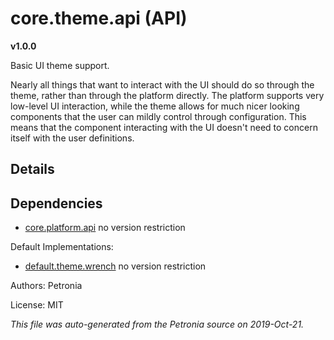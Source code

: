 # core.theme.api (API)
**v1.0.0**

Basic UI theme support.


Nearly all things that want to interact with the UI should do so through the
theme, rather than through the platform directly.  The platform supports very
low-level UI interaction, while the theme allows for much nicer looking
components that the user can mildly control through configuration.  This
means that the component interacting with the UI doesn't need to concern
itself with the user definitions.

## Details


## Dependencies

* [core.platform.api](core.platform.api.md)
  no version restriction







Default Implementations:
* [default.theme.wrench](default.theme.wrench.md)
  no version restriction


Authors: Petronia

License: MIT

*This file was auto-generated from the Petronia source on 2019-Oct-21.*
